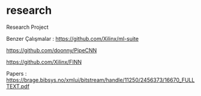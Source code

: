 # research
Research Project


Benzer Çalışmalar :
https://github.com/Xilinx/ml-suite

https://github.com/doonny/PipeCNN

https://github.com/Xilinx/FINN

Papers :
https://brage.bibsys.no/xmlui/bitstream/handle/11250/2456373/16670_FULLTEXT.pdf
